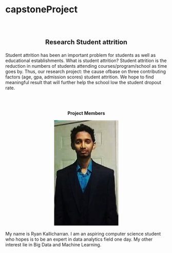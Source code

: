 # capstoneProject
<br></br>
<p align ="center"  style="font-size:20px"><b>Research Student attrition</b></p>
<p align="left">
    Student attrition has been an important problem for students as well as educational establishments. What is student attrition? Student attrition is the reduction in numbers of students attending courses/program/school as time goes by. Thus, our research project: the cause ofbase on three contributing factors  (age, gpa, admission scores) student attrition. We hope to find meaningful result that will further help the school low the student dropout rate.
</p>


<br></br>
<p align = "center"><b>Project Members</b> </p>

<p align="center">
    <img src="https://github.com/ryankall/capstoneProject/blob/master/file_thumb.jpg" width="200"/>
</p>

<p>
    My name is Ryan Kallicharran. I am an aspiring 
    computer science student who hopes is to be an 
    expert in data analytics field one day. My other 
    interest lie in Big Data and Machine Learning. 
</p>


